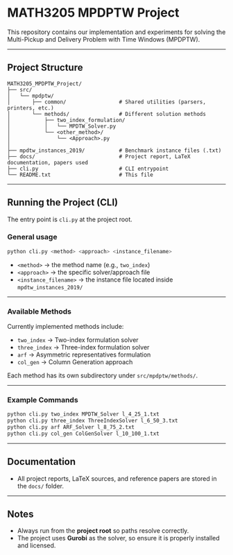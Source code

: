 # MATH3205 MPDPTW Project

This repository contains our implementation and experiments for solving the Multi-Pickup and Delivery Problem with Time Windows (MPDPTW).

---

## Project Structure

```
MATH3205_MPDPTW_Project/
├── src/
│   └── mpdptw/
│       ├── common/                 # Shared utilities (parsers, printers, etc.)
│       └── methods/                # Different solution methods
│           ├── two_index_formulation/
│           │   └── MPDTW_Solver.py
│           └── <other_method>/
│               └── <Approach>.py
│
├── mpdtw_instances_2019/           # Benchmark instance files (.txt)
├── docs/                           # Project report, LaTeX documentation, papers used
├── cli.py                          # CLI entrypoint
└── README.txt                      # This file
```

---

## Running the Project (CLI)

The entry point is `cli.py` at the project root.

### General usage

```bash
python cli.py <method> <approach> <instance_filename>
```

- `<method>` → the method name (e.g., `two_index`)
- `<approach>` → the specific solver/approach file
- `<instance_filename>` → the instance file located inside `mpdtw_instances_2019/`

---

### Available Methods

Currently implemented methods include:

- `two_index` → Two-index formulation solver  
- `three_index` → Three-index formulation solver  
- `arf` → Asymmetric representatives formulation 
- `col_gen` → Column Generation approach  

Each method has its own subdirectory under `src/mpdptw/methods/`.

---

### Example Commands

```bash
python cli.py two_index MPDTW_Solver l_4_25_1.txt
python cli.py three_index ThreeIndexSolver l_6_50_3.txt
python cli.py arf ARF_Solver l_8_75_2.txt
python cli.py col_gen ColGenSolver l_10_100_1.txt
```

---

## Documentation

- All project reports, LaTeX sources, and reference papers are stored in the `docs/` folder.  

---

## Notes

- Always run from the **project root** so paths resolve correctly.  
- The project uses **Gurobi** as the solver, so ensure it is properly installed and licensed.  
